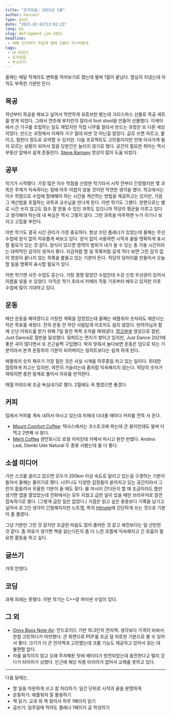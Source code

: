 ```yaml
---
title: "조각모음: 2021년 1월"
author: haruair
type: post
date: "2021-02-01T13:02:23"
lang: ko
slug: defragment-jan-2021
headline:
 - 새해 인사하기 무섭게 벌써 1월이 지나버렸네
tags:
 - 내 이야기
 - 조각모음
 - 부스러기
---
```


올해는 매달 작게라도 변화를 적어보기로 했는데 벌써 1월이 끝났다. 열심히 지냈는데 아직도 부족한 기분만 든다.

## 목공

작년부터 목공을 해보고 싶어서 막연하게 유튜브만 봤는데 크리스마스 선물로 목공 세트를 받게 되었다. 그래서 연초에 부지런히 잘라서 foot stool을 만들어 선물했다. 이케아에서 산 가구를 조립하는 일도 재밌지만 직접 나무를 잘라서 만드는 과정은 또 다른 세상이었다. 만드는 과정에서 이케아 가구 절대 비싼 것 아닌걸 알았다. 글로 쓰면 자르고, 붙이고, 칠한다 정도로 요약할 수 있지만. 다음 프로젝트도 고민중이지만 언제 이사가게 될 지 모르는 상황이 되어서 짐을 당분간은 늘리지 않기로 했다. 공간이 필요한 취미는 역시 부동산 앞에서 쉽게 흔들린다. [Steve Ramsey](https://www.youtube.com/channel/UCBB7sYb14uBtk8UqSQYc9-w) 영상이 많이 도움 되었다.

## 공부

학기가 시작됐다. 가장 많은 이수 학점을 신청한 학기라서 시작 전부터 긴장했지만 몇 과목은 주제가 익숙하다는 점에 아주 어렵지 않을 것이란 막연한 생각을 했다. 학교에서는 이수 학점으로 수업에 할애해야 하는 시간을 계산하는 방법을 제공하고는 있지만, 가끔 그 계산법을 초월하는 과목과 교수님을 만나게 된다. 이번 학기도 그랬다. 한편으로는 별로 시간 쓰지 않고도 점수 잘 받을 수 있던 과목도 있으니까 적당히 평균을 이루고 있다고 생각해야 하는데 내 욕심은 역시 그렇지 않다. 그런 과목을 마주하면 누가 이기나 보자고 고집을 부린다.

이번 학기도 결국 시간 관리가 가장 중요하다. 항상 쓰던 플래너가 있었는데 올해는 무선 수첩에 양식 없이 자유롭게 써보고 있다. 양식 없이 사용하면 시작과 끝을 명확하게 표시할 필요가 있는 것 같다. 양식이 있으면 영역의 범위가 내가 쓸 수 있는 총 가용 시간이라는 대략적인 감각이 생겨서 좋다. 지금처럼 할 일 목록처럼 길게 적다 보면 그런 감각 없이 영원히 끝나지 않는 목록을 붙들고 있는 기분이 든다. 적당히 덩어리를 만들어서 오늘 할 일을 명확히 표시할 필요가 있다.

이번 학기엔 사진 수업도 듣는다. 가장 경쟁 많았던 수업인데 수강 신청 우선권이 있어서 이름을 넣을 수 있었다. 아직은 학기 초라서 카메라 작동 기초부터 배우고 있지만 이후 수업에 많이 기대하고 있다.

## 운동

매년 운동을 해야겠다고 거창한 계획을 잡았었는데 올해는 애플워치 숫자라도 채운다는 작은 목표를 세웠다. 전혀 운동 안 하던 사람답게 이조차도 쉽지 않았다. 반려자님과 함께 신년 어워드를 받기 위해 7일 동안 꽉꽉 숫자를 채워냈다. [땅끄부부](https://www.youtube.com/c/thankyoububu) 영상으로 절반, Just Dance로 절반을 달성했다. 링피트는 먼지가 쌓이고 있지만, Just Dance 2021에 좋은 곡이 많다면서 또 은근슬쩍 구입했다. 박자 맞춰서 놀다보면 운동은 덤으로 되는 기분이라서 본격 운동하자 기분이 되어버리는 링피트보다는 쉽게 하게 된다.

애플워치 숫자 채우기 가장 힘든 것은 사실 시계를 하루종일 차고 있는 일이다. 최대한 헐렁하게 차고는 있지만, 여전히 거슬리는데 좀처럼 익숙해지지 않는다. 적당히 숫자가 채워지면 충전 핑계로 풀어서 자유를 만끽한다.

매월 어워드에 조금 욕심내기로 했다. 2월에도 꼭 챙겼으면 좋겠다.

## 커피

집에서 커피를 계속 내려서 마시고 있는데 처제네 다녀올 때마다 커피를 잔뜩 사 온다.

- [Mount Comfort Coffee](https://www.amazon.com/Mount-Comfort-Coffee-Organic-Whole/dp/B07171HMF5?hvadid=312177180677&hvpos=&hvnetw=g&hvrand=2761751353536126667&hvpone=&hvptwo=&hvqmt=&hvdev=c&hvdvcmdl=&hvlocint=&hvlocphy=9031490&hvtargid=pla-566979528373&psc=1&adgrpid=61925956757&hvpone=&hvptwo=&hvadid=312177180677&hvpos=&hvnetw=g&hvrand=2761751353536126667&hvqmt=&hvdev=c&hvdvcmdl=&hvlocint=&hvlocphy=9031490&hvtargid=pla-566979528373&linkCode=ll1&tag=assocres-20&linkId=47640ca4ce30fb06cb7c77d1fbb4a7e6&language=en_US&ref_=as_li_ss_tl): 텍사스에서는 코스트코에 파는데 큰 봉지인데도 벌써 다 먹고 2번째 사 왔다.
- [Merit Coffee](https://meritcoffee.com/collections/coffee) 샌안토니오 로컬 커피인데 카페서 마시고 완전 반했다. Andino Leal, Dembi Udo Natural 두 종류 사봤는데 둘 다 좋다.

## 소셜 미디어

가만 스크롤 굴리고 있으면 모두가 200km 이상 속도로 달리고 있는걸 구경하는 기분이 들어서 올해는 줄이기로 했다.  너무나도 다양한 감정들이 쏟아지고 있는 공간이라서 그런지 휩쓸려서 우울한 기분이 들 때도 잦다. 물 마시러 간다든지 할 때 조금이라도 틈만 생기면 앱을 열었었는데 전화에서는 모두 지웠고 급한 일이 있을 때만 브라우저로 잠깐 접속하기로 했다. (그렇게 급한 일은 없었다.) 가끔은 읽고 싶은 충동보다 기록을 남기고 싶어서 로그인 생각이 간절해지지만 노트앱, 특히 [Hitnote](https://apps.apple.com/us/app/hitnote/id1412533601)에 간단하게 쓰는 것으로 기분이 좀 풀렸다.

그냥 기분만 그런 것 같지만 조급한 마음도 많이 줄어든 것 같고 예전보다는 덜 산만한 것 같다. 좀 여유가 생기면 책을 읽는다든지 좀 더 느린 흐름에 익숙해지고 긴 호흡이 필요한 활동을 하고 싶다.

## 글쓰기

거의 안썼다.

## 코딩

과제 외에는 못했다. 이번 학기는 C++랑 파이썬 수업이 있다.

## 그 외

- [Onyx Boox Note Air](https://www.amazon.com/BOOX-Android-G-Sensor-Digital-Notepad/dp/B08H83GCBT?dchild=1&keywords=Onyx+Boox+Note+Air&qid=1612196480&sr=8-1&linkCode=ll1&tag=assocres-20&linkId=5f8153d4fc8f14d6ffdf8c5d97d20dcf&language=en_US&ref_=as_li_ss_tl): 안드로이드 기반 10.3인치 전자책. 생각보다 가격이 비싸서 한참 고민하다가 마련했다. 큰 화면으로 PDF를 조금 덜 피로한 기분으로 볼 수 있어서 좋다. 크기가 더 큰 전자책과 고민했는데 크롭 기능도 제공하고 있어서 읽는 데 불편함 없다.
- 차를 움직이지 않고 오래 주차해둔 탓에 배터리가 방전되었는데 충전한다고 멀리 갔다가 타이어가 상했다. 인근에 해당 차종 타이어가 없어서 교체를 못하고 있다.

----

다음 달에는,

- 할 일을 차분하게 쓰고 잘 처리하기: 일간 단위로 시작과 끝을 분명하게
- 운동하기: 애플워치 잘 활용하기
- 책 읽기: 교과 외 책 찾아서 하루 1페이지 읽기
- 글쓰기: 일주일에 적어도 플래너 1페이지 글 작성하기
